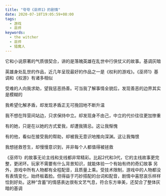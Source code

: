 ```yaml
---
title: "夸夸《巫师1》的剧情"
date: 2020-07-18T19:05:59+08:00
tags:
  - 游戏
  - 巫师
keywords:
  - the witcher
  - 巫师
  - 猎魔人
---
```


它和小说原著的气质很契合，讲的是落魄英雄在乱世中行侠仗义的故事。基调灰暗

英雄身处乱世的作品，近几年呈现最好的作品之一是《权利的游戏》。《巫师1》基调和《权游》有诸多相似

受难的人向我求助，望我惩恶扬善。可当我了解事情全貌后，发现善恶的边界其实是模糊的

我希望化解矛盾，却发现矛盾正无可挽回地不断升温

我不想在阵营间站边，只求保持中立。却发现身不由己，中立的代价往往更加惨重

有的她，只是在以她的方式爱我，却遭我猜忌。这让我惭愧

有的他，看似在接受我的帮助，却被我无意识地推向深渊。这让我悔恨

我想拯救苍生，却慢慢意识到，并非每个人都值得被拯救

《巫师1》的故事无论主线和支线都非常精彩。比起2代和3代，它的主线故事更完整，更闭环。玩家不需要有什么背景知识，就能体验一个有始有终的奇幻故事
另外，游戏中所有人物都有全程配音，且质量上乘。受技术限制，游戏中的人物都没有表情变化，始终板着脸。但得益于巧妙搭配的台词和配音，剧情中喜怒哀乐样样恰到好处。这种“含蓄”的情感表达很有文艺气息，符合东方审美，还契合了整体灰暗的基调